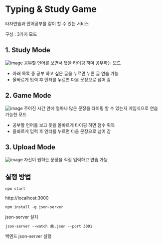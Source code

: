 # Typing & Study Game

타자연습과 언어공부를 같이 할 수 있는 서비스

구성 : 3가지 모드

## 1. Study Mode
![image](https://user-images.githubusercontent.com/56391441/187089835-76dd85ac-16a6-4e89-974d-1107f40f42ec.png)
공부할 언어를 보면서 뜻을 타이핑 하며 공부하는 모드
* 아래 목록 중 공부 하고 싶은 글을 누르면 누른 글 연습 가능
* 올바르게 입력 후 엔터를 누르면 다음 문장으로 넘어 감

## 2. Game Mode
![image](https://user-images.githubusercontent.com/56391441/187089872-52eee75a-a59e-4b66-a7a8-c3c20d96ad9f.png)
주어진 시간 안에 얼마나 많은 문장을 타이핑 할 수 있는지 게임식으로 연습 가능한 모드
* 공부할 언어를 보고 뜻을 올바르게 타이핑 하면 점수 획득
* 올바르게 입력 후 엔터를 누르면 다음 문장으로 넘어 감 

## 3. Upload Mode
![image](https://user-images.githubusercontent.com/56391441/187089913-6a3e4de6-7646-4a28-8c3e-bd10cc631644.png)
자신이 원하는 문장을 직접 입력하고 연습 가능 

## 실행 방법
```
npm start
```
http://localhost:3000

```
npm install -g json-server
```
json-server 설치

```
json-server --watch db.json --port 3001
```
백엔드 json-server 실행 
